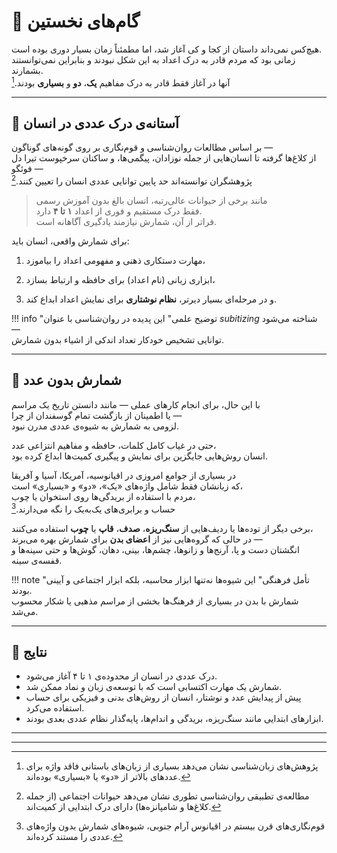 # 🌱 گام‌های نخستین

هیچ‌کس نمی‌داند داستان از کجا و کی آغاز شد، اما مطمئناً زمان بسیار دوری بوده است.  
زمانی بود که مردم قادر به درک اعداد به این شکل نبودند و بنابراین نمی‌توانستند بشمارند.  
آنها در آغاز فقط قادر به درک مفاهیم **یک**، **دو** و **بسیاری** بودند.[^1]

---

## 🧠 آستانه‌ی درک عددی در انسان

بر اساس مطالعات روان‌شناسی و قوم‌نگاری بر روی گونه‌های گوناگون —  
از کلاغ‌ها گرفته تا انسان‌هایی از جمله نوزادان، پیگمی‌ها، و ساکنان سرخپوست تیرا دل فوئگو —  
پژوهشگران توانسته‌اند حد پایین توانایی عددی انسان را تعیین کنند.[^2]

> مانند برخی از حیوانات عالی‌رتبه، انسان بالغ بدون آموزش رسمی  
> فقط درک مستقیم و فوری از اعداد **۱ تا ۴** دارد.  
> فراتر از آن، شمارش نیازمند یادگیری آگاهانه است.

برای شمارش واقعی، انسان باید:

1. مهارت دستکاری ذهنی و مفهومی اعداد را بیاموزد،  

2. ابزاری زبانی (نام اعداد) برای حافظه و ارتباط بسازد،  

3. و در مرحله‌ای بسیار دیرتر، **نظام نوشتاری** برای نمایش اعداد ابداع کند.

!!! info "توضیح علمی"
    این پدیده در روان‌شناسی با عنوان *subitizing* شناخته می‌شود —  
    توانایی تشخیص خودکار تعداد اندکی از اشیاء بدون شمارش.

---

## 🐑 شمارش بدون عدد

با این حال، برای انجام کارهای عملی — مانند دانستن تاریخ یک مراسم  
یا اطمینان از بازگشت تمام گوسفندان از چرا —  
لزومی به شمارش به شیوه‌ی عددی مدرن نبود.  

حتی در غیاب کامل کلمات، حافظه و مفاهیم انتزاعی عدد،  
انسان روش‌هایی جایگزین برای نمایش و پیگیری کمیت‌ها ابداع کرده بود.

در بسیاری از جوامع امروزی در اقیانوسیه، آمریکا، آسیا و آفریقا  
که زبانشان فقط شامل واژه‌های «یک»، «دو» و «بسیاری» است،  
مردم با استفاده از بریدگی‌ها روی استخوان یا چوب،  
حساب و برابری‌های یک‌به‌یک را نگه می‌دارند.[^3]

برخی دیگر از توده‌ها یا ردیف‌هایی از **سنگ‌ریزه**، **صدف**، **قاپ** یا **چوب** استفاده می‌کنند،  
در حالی که گروه‌هایی نیز از **اعضای بدن** برای شمارش بهره می‌برند —  
انگشتان دست و پا، آرنج‌ها و زانوها، چشم‌ها، بینی، دهان، گوش‌ها و حتی سینه‌ها و قفسه‌ی سینه.

!!! note "تأمل فرهنگی"
    این شیوه‌ها نه‌تنها ابزار محاسبه، بلکه ابزار اجتماعی و آیینی بودند.  
    شمارش با بدن در بسیاری از فرهنگ‌ها بخشی از مراسم مذهبی یا شکار محسوب می‌شد.

---

## 📘 نتایج

- درک عددی در انسان از محدوده‌ی ۱ تا ۴ آغاز می‌شود.  
- شمارش یک مهارت اکتسابی است که با توسعه‌ی زبان و نماد ممکن شد.  
- پیش از پیدایش عدد و نوشتار، انسان از روش‌های بدنی و فیزیکی برای حساب استفاده می‌کرد.  
- ابزارهای ابتدایی مانند سنگ‌ریزه، بریدگی و اندام‌ها، پایه‌گذار نظام عددی بعدی بودند.

---

[^1]: پژوهش‌های زبان‌شناسی نشان می‌دهد بسیاری از زبان‌های باستانی فاقد واژه برای عددهای بالاتر از «دو» یا «بسیاری» بوده‌اند.  
[^2]: مطالعه‌ی تطبیقی روان‌شناسی تطوری نشان می‌دهد حیوانات اجتماعی (از جمله کلاغ‌ها و شامپانزه‌ها) دارای درک ابتدایی از کمیت‌اند.  
[^3]: قوم‌نگاری‌های قرن بیستم در اقیانوس آرام جنوبی، شیوه‌های شمارش بدون واژه‌های عددی را مستند کرده‌اند.

---
